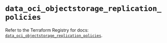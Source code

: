 # `data_oci_objectstorage_replication_policies`

Refer to the Terraform Registry for docs: [`data_oci_objectstorage_replication_policies`](https://registry.terraform.io/providers/oracle/oci/6.18.0/docs/data-sources/objectstorage_replication_policies).
